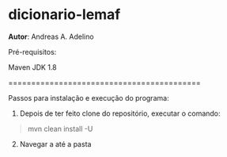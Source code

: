 # dicionario-lemaf

**Autor**: Andreas A. Adelino

Pré-requisitos:

Maven
JDK 1.8

==========================================

Passos para instalação e execução do programa:

1. Depois de ter feito clone do repositório, executar o comando:
> mvn clean install -U

2. Navegar a até a pasta  